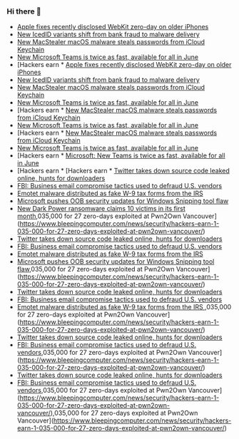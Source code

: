 ### Hi there 👋

<!--START_SECTION:feed-->
* [Apple fixes recently disclosed WebKit zero-day on older iPhones](https://www.bleepingcomputer.com/news/apple/apple-fixes-recently-disclosed-webkit-zero-day-on-older-iphones/)
* [New IcedID variants shift from bank fraud to malware delivery](https://www.bleepingcomputer.com/news/security/new-icedid-variants-shift-from-bank-fraud-to-malware-delivery/)
* [New MacStealer macOS malware steals passwords from iCloud Keychain](https://www.bleepingcomputer.com/news/security/new-macstealer-macos-malware-steals-passwords-from-icloud-keychain/)
* [New Microsoft Teams is twice as fast, available for all in June](https://www.bleepingcomputer.com/news/microsoft/new-microsoft-teams-is-twice-as-fast-available-for-all-in-june/)
* [Hackers earn * [Apple fixes recently disclosed WebKit zero-day on older iPhones](https://www.bleepingcomputer.com/news/apple/apple-fixes-recently-disclosed-webkit-zero-day-on-older-iphones/)
* [New IcedID variants shift from bank fraud to malware delivery](https://www.bleepingcomputer.com/news/security/new-icedid-variants-shift-from-bank-fraud-to-malware-delivery/)
* [New MacStealer macOS malware steals passwords from iCloud Keychain](https://www.bleepingcomputer.com/news/security/new-macstealer-macos-malware-steals-passwords-from-icloud-keychain/)
* [New Microsoft Teams is twice as fast, available for all in June](https://www.bleepingcomputer.com/news/microsoft/new-microsoft-teams-is-twice-as-fast-available-for-all-in-june/)
* [Hackers earn * [New MacStealer macOS malware steals passwords from iCloud Keychain](https://www.bleepingcomputer.com/news/security/new-macstealer-macos-malware-steals-passwords-from-icloud-keychain/)
* [New Microsoft Teams is twice as fast, available for all in June](https://www.bleepingcomputer.com/news/microsoft/new-microsoft-teams-is-twice-as-fast-available-for-all-in-june/)
* [Hackers earn * [New MacStealer macOS malware steals passwords from iCloud Keychain](https://www.bleepingcomputer.com/news/security/new-macstealer-macos-malware-steals-passwords-from-icloud-keychain/)
* [New Microsoft Teams is twice as fast, available for all in June](https://www.bleepingcomputer.com/news/microsoft/new-microsoft-teams-is-twice-as-fast-available-for-all-in-june/)
* [Hackers earn * [Microsoft: New Teams is twice as fast, available for all in June](https://www.bleepingcomputer.com/news/microsoft/microsoft-new-teams-is-twice-as-fast-available-for-all-in-june/)
* [Hackers earn * [Hackers earn * [Twitter takes down source code leaked online, hunts for downloaders](https://www.bleepingcomputer.com/news/security/twitter-takes-down-source-code-leaked-online-hunts-for-downloaders/)
* [FBI: Business email compromise tactics used to defraud U.S. vendors](https://www.bleepingcomputer.com/news/security/fbi-business-email-compromise-tactics-used-to-defraud-us-vendors/)
* [Emotet malware distributed as fake W-9 tax forms from the IRS ](https://www.bleepingcomputer.com/news/security/emotet-malware-distributed-as-fake-w-9-tax-forms-from-the-irs/)
* [Microsoft pushes OOB security updates for Windows Snipping tool flaw](https://www.bleepingcomputer.com/news/microsoft/microsoft-pushes-oob-security-updates-for-windows-snipping-tool-flaw/)
* [New Dark Power ransomware claims 10 victims in its first month](https://www.bleepingcomputer.com/news/security/new-dark-power-ransomware-claims-10-victims-in-its-first-month/),035,000 for 27 zero-days exploited at Pwn2Own Vancouver](https://www.bleepingcomputer.com/news/security/hackers-earn-1-035-000-for-27-zero-days-exploited-at-pwn2own-vancouver/)
* [Twitter takes down source code leaked online, hunts for downloaders](https://www.bleepingcomputer.com/news/security/twitter-takes-down-source-code-leaked-online-hunts-for-downloaders/)
* [FBI: Business email compromise tactics used to defraud U.S. vendors](https://www.bleepingcomputer.com/news/security/fbi-business-email-compromise-tactics-used-to-defraud-us-vendors/)
* [Emotet malware distributed as fake W-9 tax forms from the IRS ](https://www.bleepingcomputer.com/news/security/emotet-malware-distributed-as-fake-w-9-tax-forms-from-the-irs/)
* [Microsoft pushes OOB security updates for Windows Snipping tool flaw](https://www.bleepingcomputer.com/news/microsoft/microsoft-pushes-oob-security-updates-for-windows-snipping-tool-flaw/),035,000 for 27 zero-days exploited at Pwn2Own Vancouver](https://www.bleepingcomputer.com/news/security/hackers-earn-1-035-000-for-27-zero-days-exploited-at-pwn2own-vancouver/)
* [Twitter takes down source code leaked online, hunts for downloaders](https://www.bleepingcomputer.com/news/security/twitter-takes-down-source-code-leaked-online-hunts-for-downloaders/)
* [FBI: Business email compromise tactics used to defraud U.S. vendors](https://www.bleepingcomputer.com/news/security/fbi-business-email-compromise-tactics-used-to-defraud-us-vendors/)
* [Emotet malware distributed as fake W-9 tax forms from the IRS ](https://www.bleepingcomputer.com/news/security/emotet-malware-distributed-as-fake-w-9-tax-forms-from-the-irs/),035,000 for 27 zero-days exploited at Pwn2Own Vancouver](https://www.bleepingcomputer.com/news/security/hackers-earn-1-035-000-for-27-zero-days-exploited-at-pwn2own-vancouver/)
* [Twitter takes down source code leaked online, hunts for downloaders](https://www.bleepingcomputer.com/news/security/twitter-takes-down-source-code-leaked-online-hunts-for-downloaders/)
* [FBI: Business email compromise tactics used to defraud U.S. vendors](https://www.bleepingcomputer.com/news/security/fbi-business-email-compromise-tactics-used-to-defraud-us-vendors/),035,000 for 27 zero-days exploited at Pwn2Own Vancouver](https://www.bleepingcomputer.com/news/security/hackers-earn-1-035-000-for-27-zero-days-exploited-at-pwn2own-vancouver/)
* [Twitter takes down source code leaked online, hunts for downloaders](https://www.bleepingcomputer.com/news/security/twitter-takes-down-source-code-leaked-online-hunts-for-downloaders/)
* [FBI: Business email compromise tactics used to defraud U.S. vendors](https://www.bleepingcomputer.com/news/security/fbi-business-email-compromise-tactics-used-to-defraud-us-vendors/),035,000 for 27 zero-days exploited at Pwn2Own Vancouver](https://www.bleepingcomputer.com/news/security/hackers-earn-1-035-000-for-27-zero-days-exploited-at-pwn2own-vancouver/),035,000 for 27 zero-days exploited at Pwn2Own Vancouver](https://www.bleepingcomputer.com/news/security/hackers-earn-1-035-000-for-27-zero-days-exploited-at-pwn2own-vancouver/)
<!--END_SECTION:feed-->

<!--
**frankenk/frankenk** is a ✨ _special_ ✨ repository because its `README.md` (this file) appears on your GitHub profile.

Here are some ideas to get you started:

- 🔭 I’m currently working on ...
- 🌱 I’m currently learning ...
- 👯 I’m looking to collaborate on ...
- 🤔 I’m looking for help with ...
- 💬 Ask me about ...
- 📫 How to reach me: ...
- 😄 Pronouns: ...
- ⚡ Fun fact: ...
-->



